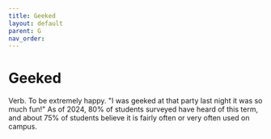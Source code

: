```yaml
---
title: Geeked
layout: default
parent: G
nav_order:
---
```


# Geeked

Verb. To be extremely happy. "I was geeked at that party last night it was so much fun!" As of 2024, 80% of students surveyed have heard of this term, and about 75% of students believe it is fairly often or very often used on campus.
